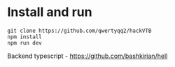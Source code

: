 # Install and run

    git clone https://github.com/qwertyqq2/hackVTB
    npm install
    npm run dev

Backend typescript - https://github.com/bashkirian/hell

